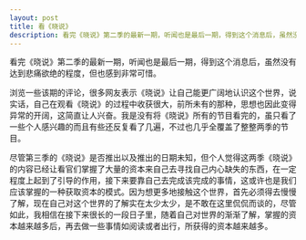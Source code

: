 ```yaml
---
layout: post
title: 看《晓说》
description: 看完《晓说》第二季的最新一期，听闻也是最后一期，得到这个消息后，虽然没有达到悲痛欲绝的程度，但也感到非常可惜。
---
```


看完《晓说》第二季的最新一期，听闻也是最后一期，得到这个消息后，虽然没有达到悲痛欲绝的程度，但也感到非常可惜。

浏览一些该期的评论，很多网友表示《晓说》让自己能更广阔地认识这个世界，说实话，自己在观看《晓说》的过程中收获很大，前所未有的那种，思想也因此变得异常的开阔，这简直让人兴奋。我是没有将《晓说》所有的节目看完的，虽只看了一些个人感兴趣的而且有些还反复看了几遍，不过也几乎全覆盖了整整两季的节目。

尽管第三季的《晓说》是否推出以及推出的日期未知，但个人觉得这两季《晓说》的内容已经让看官们掌握了大量的资本来自己去寻找自己内心缺失的东西，在一定程度上起到了引导的作用，接下来要靠自己去完成该完成的事情，这或许也是我们应该掌握的一种获取资本的模式。因为想更多地接触这个世界，首先必须得去慢慢了解，现在自己对这个世界的了解实在太少太少，是不敢在这里侃侃而谈的，尽管如此，我相信在接下来很长的一段日子里，随着自己对世界的渐渐了解，掌握的资本越来越多后，再去做一些事情如阅读或者出行，所获得的资本越来越多。